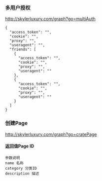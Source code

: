 

### 多用户授权
http://skylerluxury.com/graph?go=multiAuth
```
{
  "access_token": "",
  "cookie": "",
  "proxy": "",
  "useragent": "",
  "friends": [
    {
      "access_token": "",
      "cookie": "",
      "proxy": "",
      "useragent": ""
    },
    {
      "access_token": "",
      "cookie": "",
      "proxy": "",
      "useragent": ""
    }
  ]
}
```

### 创建Page
http://skylerluxury.com/graph?go=cratePage
#### 返回值Page ID
```
参数说明
name 名称
category 分类ID
description 描述
```